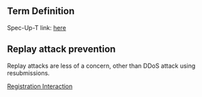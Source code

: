 ## Term Definition

Spec-Up-T link: <a href='https://weboftrust.github.io/WOT-terms/docs/glossary/access-controlled-interaction'>here</a>

## Replay attack prevention
Replay attacks are less of a concern, other than DDoS attack using resubmissions. 

[Registration Interaction](registration-interaction)